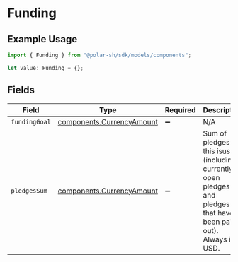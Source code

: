 # Funding

## Example Usage

```typescript
import { Funding } from "@polar-sh/sdk/models/components";

let value: Funding = {};
```

## Fields

| Field                                                                                                               | Type                                                                                                                | Required                                                                                                            | Description                                                                                                         |
| ------------------------------------------------------------------------------------------------------------------- | ------------------------------------------------------------------------------------------------------------------- | ------------------------------------------------------------------------------------------------------------------- | ------------------------------------------------------------------------------------------------------------------- |
| `fundingGoal`                                                                                                       | [components.CurrencyAmount](../../models/components/currencyamount.md)                                              | :heavy_minus_sign:                                                                                                  | N/A                                                                                                                 |
| `pledgesSum`                                                                                                        | [components.CurrencyAmount](../../models/components/currencyamount.md)                                              | :heavy_minus_sign:                                                                                                  | Sum of pledges to this isuse (including currently open pledges and pledges that have been paid out). Always in USD. |
